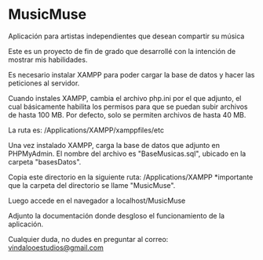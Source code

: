 # MusicMuse
Aplicación para artistas independientes que desean compartir su música

Este es un proyecto de fin de grado que desarrollé con la intención de mostrar mis habilidades.

Es necesario instalar XAMPP para poder cargar la base de datos y hacer las peticiones al servidor.

Cuando instales XAMPP, cambia el archivo php.ini por el que adjunto, el cual básicamente habilita los permisos para que se puedan subir archivos de hasta 100 MB. Por defecto, solo se permiten archivos de hasta 40 MB.

La ruta es:
/Applications/XAMPP/xamppfiles/etc


Una vez instalado XAMPP, carga la base de datos que adjunto en PHPMyAdmin.
El nombre del archivo es "BaseMusicas.sql", ubicado en la carpeta "basesDatos".

Copia este directorio en la siguiente ruta:
/Applications/XAMPP
*importante que la carpeta del directorio se llame "MusicMuse".

Luego accede en el navegador a localhost/MusicMuse




Adjunto la documentación donde desgloso el funcionamiento de la aplicación.

Cualquier duda, no dudes en preguntar al correo: vindalooestudios@gmail.com
